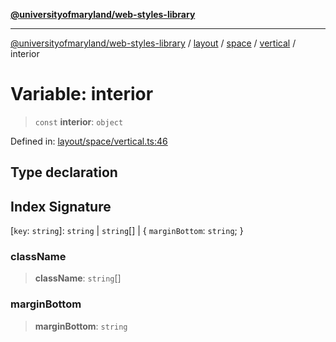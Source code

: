 [**@universityofmaryland/web-styles-library**](../../../../../../README.md)

***

[@universityofmaryland/web-styles-library](../../../../../../README.md) / [layout](../../../../../README.md) / [space](../../../README.md) / [vertical](../README.md) / interior

# Variable: interior

> `const` **interior**: `object`

Defined in: [layout/space/vertical.ts:46](https://github.com/UMD-Digital/design-system/blob/7fa144f196ef5f0ef2b372670136735f5a5c9236/packages/styles/source/layout/space/vertical.ts#L46)

## Type declaration

## Index Signature

\[`key`: `string`\]: `string` \| `string`[] \| \{ `marginBottom`: `string`; \}

### className

> **className**: `string`[]

### marginBottom

> **marginBottom**: `string`

